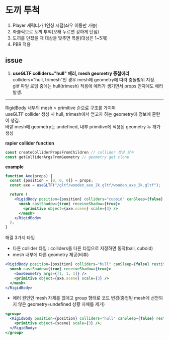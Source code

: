 # 도끼 투척

1. Player 캐릭터가 1인칭 시점(좌우 이동만 가능)
2. 좌클릭으로 도끼 투척(오래 누르면 강하게 던짐)
3. 도끼를 던졌을 때 대상을 맞추면 폭발(대상은 1~5개)
4. PBR 적용

## issue
1. **useGLTF colliders="hull" 에러, mesh geometry 중첩에러**  
colliders="hull, trimesh"인 경우 mesh에 geometry에 따라 충돌범위 지정.  
gltf 파일 로딩 중에는 hull(trimesh) 적용에 에러가 생기면서 props 인자에도 에러 발생.    
----  
RigidBody 내부의 mesh > primitive 순으로 구조를 가지며   
useGLTF collider 생성 시 hull, trimesh에서 얻고자 하는 geometry에 정보에 혼란이 생김.  
바깥 mesh에 geometry는 undefined, 내부 primitive에 적용된 geometry 두 개가 생성
 

**rapier collider function** 
```jsx
const createColliderPropsFromChildren // collider 생성 함수
const getColliderArgsFromGeometry // geometry get clone
```

**example**
```jsx
function Axe(props) {
  const {position = [0, 0, 0]} = props;
  const axe = useGLTF("/gltf/wooden_axe_2k.gltf/wooden_axe_2k.gltf");

  return (
    <RigidBody position={position} colliders="cuboid" canSleep={false} restitution={0.2} friction={0.4}>
      <mesh castShadow={true} receiveShadow={true}>
        <primitive object={axe.scene} scale={3} />
      </mesh>
    </RigidBody>
  );
}
```
해결 3가지 타입
- 다른 collider 타입 : colliders를 다른 타입으로 지정하면 동작(ball, cuboid)
- mesh 내부에 다른 geometry 제공(비추) 
```jsx
<RigidBody position={position} colliders="hull" canSleep={false} restitution={0.2} friction={0.4}>
  <mesh castShadow={true} receiveShadow={true}>
    <boxGeometry args={[1, 1, 1]} />
    <primitive object={axe.scene} scale={3} />
  </mesh>
</RigidBody>
```
- 에러 원인인 mesh 자체를 없애고 group 형태로 코드 변경(중첩된 mesh에 선언되지 않은 geometry=undefined 상황 자체를 제거)
```jsx
<group>
  <RigidBody position={position} colliders="hull" canSleep={false} restitution={0.2} friction={0.4}>
    <primitive object={scene} scale={3} />;
  </RigidBody>
</group>
```
